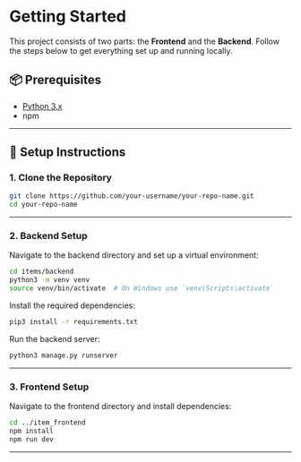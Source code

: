 # Getting Started

This project consists of two parts: the **Frontend** and the **Backend**. Follow the steps below to get everything set up and running locally.

## 📦 Prerequisites

- [Python 3.x](https://www.python.org/downloads/)
- npm

---

## 🚀 Setup Instructions

### 1. Clone the Repository

```bash
git clone https://github.com/your-username/your-repo-name.git
cd your-repo-name
```

---

### 2. Backend Setup

Navigate to the backend directory and set up a virtual environment:

```bash
cd items/backend
python3 -m venv venv
source venv/bin/activate  # On Windows use `venv\Scripts\activate`
```

Install the required dependencies:

```bash
pip3 install -r requirements.txt
```

Run the backend server:

```bash
python3 manage.py runserver
```

---

### 3. Frontend Setup

Navigate to the frontend directory and install dependencies:

```bash
cd ../item_frontend
npm install
npm run dev
```

---
